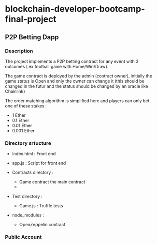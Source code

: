 # blockchain-developer-bootcamp-final-project
## P2P Betting Dapp

### Description 

The project implements a P2P betting contract for any event with 3 outcomes ( ex football game with Home/Win/Draw).

The game contract is deployed by the admin (contract owner), initially the game status is Open and only the owner can change it (this should be changed in the futur and the status should be changed by an oracle like Chainlink)

The order matching algorithm is simplified here and players can only bet one of these stakes :
  - 1 Ether
  - 0.1 Ether
  - 0.01 Ether
  - 0.001 Ether
 
### Directory srtucture
  - Index.html : Front end
  - app.js : Script for front end

  - Contracts directory :
    - Game contract the main contract
    - 
  - Test directory : 
    - Game.js : Truffle tests
   
  - node_modules :
    - OpenZeppelin contract
    
    
    
### Public Account


  

